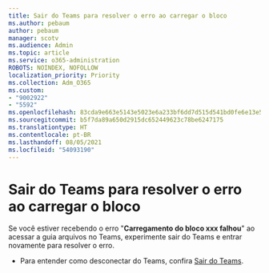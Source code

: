 ```yaml
---
title: Sair do Teams para resolver o erro ao carregar o bloco
ms.author: pebaum
author: pebaum
manager: scotv
ms.audience: Admin
ms.topic: article
ms.service: o365-administration
ROBOTS: NOINDEX, NOFOLLOW
localization_priority: Priority
ms.collection: Adm_O365
ms.custom:
- "9002922"
- "5592"
ms.openlocfilehash: 83cda9e663e5143e5023e6a233bf6dd7d515d541bd0fe6e13e50b61c26066416
ms.sourcegitcommit: b5f7da89a650d2915dc652449623c78be6247175
ms.translationtype: HT
ms.contentlocale: pt-BR
ms.lasthandoff: 08/05/2021
ms.locfileid: "54093190"
---
```

# <a name="sign-out-of-teams-to-resolve-loading-chunk-error"></a>Sair do Teams para resolver o erro ao carregar o bloco

Se você estiver recebendo o erro "**Carregamento do bloco xxx falhou**" ao acessar a guia arquivos no Teams, experimente sair do Teams e entrar novamente para resolver o erro.

- Para entender como desconectar do Teams, confira [Sair do Teams](https://support.microsoft.com/en-ie/office/sign-out-of-teams-a6d76e69-e1dd-4bc4-8e5f-04ba48384487).
